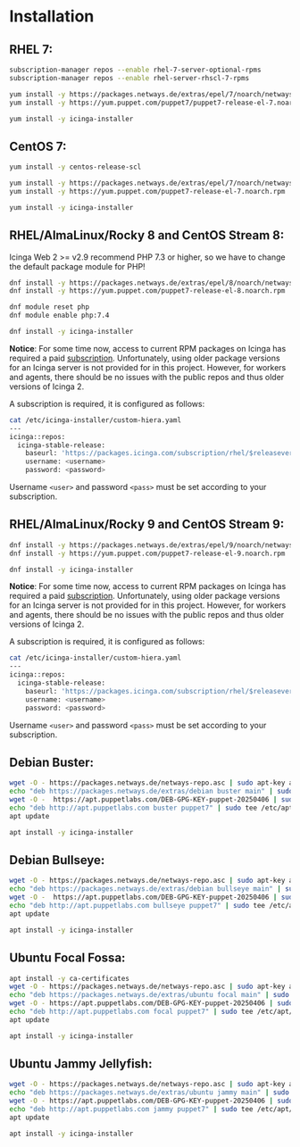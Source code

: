 # Installation

## RHEL 7:

```bash
subscription-manager repos --enable rhel-7-server-optional-rpms
subscription-manager repos --enable rhel-server-rhscl-7-rpms

yum install -y https://packages.netways.de/extras/epel/7/noarch/netways-extras-release/netways-extras-release-7-1.el7.netways.noarch.rpm
yum install -y https://yum.puppet.com/puppet7/puppet7-release-el-7.noarch.rpm

yum install -y icinga-installer
```

## CentOS 7:

```bash
yum install -y centos-release-scl

yum install -y https://packages.netways.de/extras/epel/7/noarch/netways-extras-release/netways-extras-release-7-1.el7.netways.noarch.rpm
yum install -y https://yum.puppet.com/puppet7-release-el-7.noarch.rpm

yum install -y icinga-installer
```

## RHEL/AlmaLinux/Rocky 8 and CentOS Stream 8:

Icinga Web 2 >= v2.9 recommend PHP 7.3 or higher, so we have to change the default package module for PHP!

```bash
dnf install -y https://packages.netways.de/extras/epel/8/noarch/netways-extras-release/netways-extras-release-8-1.el8.netways.noarch.rpm
dnf install -y https://yum.puppet.com/puppet7-release-el-8.noarch.rpm

dnf module reset php
dnf module enable php:7.4

dnf install -y icinga-installer
```

**Notice**: For some time now, access to current RPM packages on Icinga has required a paid [subscription](https://icinga.com/subscription). Unfortunately, using older package versions for an Icinga server is not provided for in this project. However, for workers and agents, there should be no issues with the public repos and thus older versions of Icinga 2.

A subscription is required, it is configured as follows:

```bash
cat /etc/icinga-installer/custom-hiera.yaml
---
icinga::repos:
  icinga-stable-release:
    baseurl: 'https://packages.icinga.com/subscription/rhel/$releasever/release/'
    username: <username>
    password: <password>
```

Username `<user>` and password `<pass>` must be set according to your subscription.


## RHEL/AlmaLinux/Rocky 9 and CentOS Stream 9:

```bash
dnf install -y https://packages.netways.de/extras/epel/9/noarch/netways-extras-release/netways-extras-release-9-1.el9.netways.noarch.rpm
dnf install -y https://yum.puppet.com/puppet7-release-el-9.noarch.rpm

dnf install -y icinga-installer
```

**Notice**: For some time now, access to current RPM packages on Icinga has required a paid [subscription](https://icinga.com/subscription). Unfortunately, using older package versions for an Icinga server is not provided for in this project. However, for workers and agents, there should be no issues with the public repos and thus older versions of Icinga 2.

A subscription is required, it is configured as follows:

```bash
cat /etc/icinga-installer/custom-hiera.yaml
---
icinga::repos:
  icinga-stable-release:
    baseurl: 'https://packages.icinga.com/subscription/rhel/$releasever/release/'
    username: <username>
    password: <password>
```

Username `<user>` and password `<pass>` must be set according to your subscription.


## Debian Buster:

```bash
wget -O - https://packages.netways.de/netways-repo.asc | sudo apt-key add -
echo "deb https://packages.netways.de/extras/debian buster main" | sudo tee /etc/apt/sources.list.d/netways-extras-release.list
wget -O -  https://apt.puppetlabs.com/DEB-GPG-KEY-puppet-20250406 | sudo apt-key add -
echo "deb http://apt.puppetlabs.com buster puppet7" | sudo tee /etc/apt/sources.list.d/puppet7.list
apt update

apt install -y icinga-installer
```

## Debian Bullseye:

```bash
wget -O - https://packages.netways.de/netways-repo.asc | sudo apt-key add -
echo "deb https://packages.netways.de/extras/debian bullseye main" | sudo tee /etc/apt/sources.list.d/netways-extras-release.list
wget -O -  https://apt.puppetlabs.com/DEB-GPG-KEY-puppet-20250406 | sudo apt-key add -
echo "deb http://apt.puppetlabs.com bullseye puppet7" | sudo tee /etc/apt/sources.list.d/puppet7.list
apt update

apt install -y icinga-installer
```

## Ubuntu Focal Fossa:

```bash
apt install -y ca-certificates
wget -O - https://packages.netways.de/netways-repo.asc | sudo apt-key add -
echo "deb https://packages.netways.de/extras/ubuntu focal main" | sudo tee /etc/apt/sources.list.d/netways-extras-release.list
wget -O - https://apt.puppetlabs.com/DEB-GPG-KEY-puppet-20250406 | sudo apt-key add -
echo "deb http://apt.puppetlabs.com focal puppet7" | sudo tee /etc/apt/sources.list.d/puppet7.list
apt update

apt install -y icinga-installer
```

## Ubuntu Jammy Jellyfish:

```bash
wget -O - https://packages.netways.de/netways-repo.asc | sudo apt-key add -
echo "deb https://packages.netways.de/extras/ubuntu jammy main" | sudo tee /etc/apt/sources.list.d/netways-extras-release.list
wget -O - https://apt.puppetlabs.com/DEB-GPG-KEY-puppet-20250406 | sudo apt-key add -
echo "deb http://apt.puppetlabs.com jammy puppet7" | sudo tee /etc/apt/sources.list.d/puppet7.list
apt update

apt install -y icinga-installer
```
